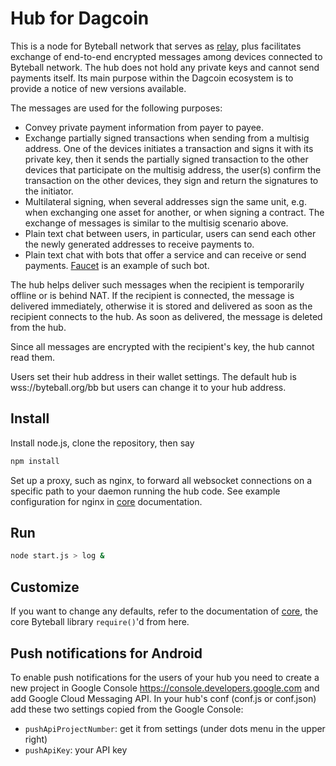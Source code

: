 # Hub for Dagcoin

This is a node for Byteball network that serves as [relay](../../../relay), plus facilitates exchange of end-to-end encrypted messages among devices connected to Byteball network.  The hub does not hold any private keys and cannot send payments itself.
Its main purpose within the Dagcoin ecosystem is to provide a notice of new versions available.

The messages are used for the following purposes:
* Convey private payment information from payer to payee.
* Exchange partially signed transactions when sending from a multisig address.  One of the devices initiates a transaction and signs it with its private key, then it sends the partially signed transaction to the other devices that participate on the multisig address, the user(s) confirm the transaction on the other devices, they sign and return the signatures to the initiator.
* Multilateral signing, when several addresses sign the same unit, e.g. when exchanging one asset for another, or when signing a contract.  The exchange of messages is similar to the multisig scenario above.
* Plain text chat between users, in particular, users can send each other the newly generated addresses to receive payments to.
* Plain text chat with bots that offer a service and can receive or send payments.  [Faucet](../../../byteball-faucet) is an example of such bot.

The hub helps deliver such messages when the recipient is temporarily offline or is behind NAT.  If the recipient is connected, the message is delivered immediately, otherwise it is stored and delivered as soon as the recipient connects to the hub.  As soon as delivered, the message is deleted from the hub.

Since all messages are encrypted with the recipient's key, the hub cannot read them.

Users set their hub address in their wallet settings.  The default hub is wss://byteball.org/bb but users can change it to your hub address.

## Install

Install node.js, clone the repository, then say
```sh
npm install
```
Set up a proxy, such as nginx, to forward all websocket connections on a specific path to your daemon running the hub code.  See example configuration for nginx in [core](../../../core) documentation.

## Run
```sh
node start.js > log &
```
## Customize

If you want to change any defaults, refer to the documentation of [core](../../../core), the core Byteball library `require()`'d from here.

## Push notifications for Android

To enable push notifications for the users of your hub you need to create a new project in Google Console https://console.developers.google.com and add Google Cloud Messaging API.  In your hub's conf (conf.js or conf.json) add these two settings copied from the Google Console:
* `pushApiProjectNumber`: get it from settings (under dots menu in the upper right)
* `pushApiKey`: your API key
